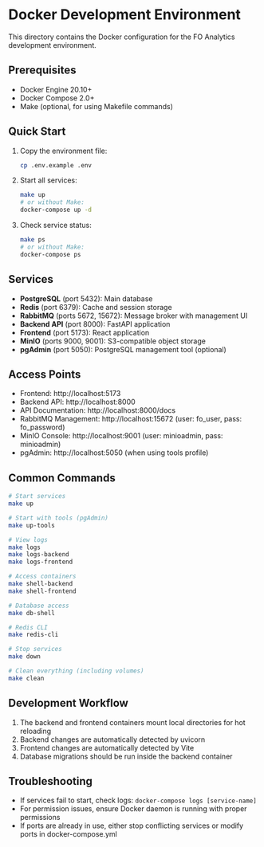 # Docker Development Environment

This directory contains the Docker configuration for the FO Analytics development environment.

## Prerequisites

- Docker Engine 20.10+
- Docker Compose 2.0+
- Make (optional, for using Makefile commands)

## Quick Start

1. Copy the environment file:
   ```bash
   cp .env.example .env
   ```

2. Start all services:
   ```bash
   make up
   # or without Make:
   docker-compose up -d
   ```

3. Check service status:
   ```bash
   make ps
   # or without Make:
   docker-compose ps
   ```

## Services

- **PostgreSQL** (port 5432): Main database
- **Redis** (port 6379): Cache and session storage
- **RabbitMQ** (ports 5672, 15672): Message broker with management UI
- **Backend API** (port 8000): FastAPI application
- **Frontend** (port 5173): React application
- **MinIO** (ports 9000, 9001): S3-compatible object storage
- **pgAdmin** (port 5050): PostgreSQL management tool (optional)

## Access Points

- Frontend: http://localhost:5173
- Backend API: http://localhost:8000
- API Documentation: http://localhost:8000/docs
- RabbitMQ Management: http://localhost:15672 (user: fo_user, pass: fo_password)
- MinIO Console: http://localhost:9001 (user: minioadmin, pass: minioadmin)
- pgAdmin: http://localhost:5050 (when using tools profile)

## Common Commands

```bash
# Start services
make up

# Start with tools (pgAdmin)
make up-tools

# View logs
make logs
make logs-backend
make logs-frontend

# Access containers
make shell-backend
make shell-frontend

# Database access
make db-shell

# Redis CLI
make redis-cli

# Stop services
make down

# Clean everything (including volumes)
make clean
```

## Development Workflow

1. The backend and frontend containers mount local directories for hot reloading
2. Backend changes are automatically detected by uvicorn
3. Frontend changes are automatically detected by Vite
4. Database migrations should be run inside the backend container

## Troubleshooting

- If services fail to start, check logs: `docker-compose logs [service-name]`
- For permission issues, ensure Docker daemon is running with proper permissions
- If ports are already in use, either stop conflicting services or modify ports in docker-compose.yml